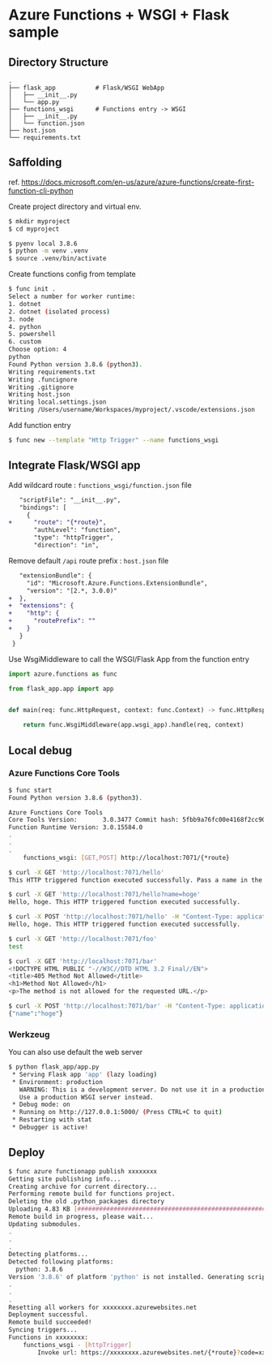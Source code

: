 # Azure Functions + WSGI + Flask sample

## Directory Structure

```
.
├── flask_app           # Flask/WSGI WebApp
│   ├── __init__.py
│   └── app.py
├── functions_wsgi      # Functions entry -> WSGI
│   ├── __init__.py
│   └── function.json
├── host.json
└── requirements.txt
```

## Saffolding

ref.
https://docs.microsoft.com/en-us/azure/azure-functions/create-first-function-cli-python

Create project directory and virtual env.

```sh
$ mkdir myproject
$ cd myproject
```
```sh
$ pyenv local 3.8.6
$ python -m venv .venv
$ source .venv/bin/activate
```

Create functions config from template

```sh
$ func init .
Select a number for worker runtime:
1. dotnet
2. dotnet (isolated process)
3. node
4. python
5. powershell
6. custom
Choose option: 4
python
Found Python version 3.8.6 (python3).
Writing requirements.txt
Writing .funcignore
Writing .gitignore
Writing host.json
Writing local.settings.json
Writing /Users/username/Workspaces/myproject/.vscode/extensions.json
```

Add function entry

```sh
$ func new --template "Http Trigger" --name functions_wsgi
```

## Integrate Flask/WSGI app

Add wildcard route : `functions_wsgi/function.json` file

```diff
   "scriptFile": "__init__.py",
   "bindings": [
     {
+      "route": "{*route}",
       "authLevel": "function",
       "type": "httpTrigger",
       "direction": "in",
```

Remove default `/api` route prefix : `host.json` file

```diff
   "extensionBundle": {
     "id": "Microsoft.Azure.Functions.ExtensionBundle",
     "version": "[2.*, 3.0.0)"
+  },
+  "extensions": {
+    "http": {
+      "routePrefix": ""
+    }
   }
 }
```

Use WsgiMiddleware to call the WSGI/Flask App from the function entry 

```python
import azure.functions as func

from flask_app.app import app


def main(req: func.HttpRequest, context: func.Context) -> func.HttpResponse:

    return func.WsgiMiddleware(app.wsgi_app).handle(req, context)
```

## Local debug

### Azure Functions Core Tools  

```sh
$ func start
Found Python version 3.8.6 (python3).

Azure Functions Core Tools
Core Tools Version:       3.0.3477 Commit hash: 5fbb9a76fc00e4168f2cc90d6ff0afe5373afc6d  (64-bit)
Function Runtime Version: 3.0.15584.0
.
.
.
	functions_wsgi: [GET,POST] http://localhost:7071/{*route}
```

```sh
$ curl -X GET 'http://localhost:7071/hello'
This HTTP triggered function executed successfully. Pass a name in the query string or in the request body for a personalized response.
```
```sh
$ curl -X GET 'http://localhost:7071/hello?name=hoge'
Hello, hoge. This HTTP triggered function executed successfully.
```
```sh
$ curl -X POST 'http://localhost:7071/hello' -H "Content-Type: application/json" -d '{"name": "hoge"}'
Hello, hoge. This HTTP triggered function executed successfully.
```
```sh
$ curl -X GET 'http://localhost:7071/foo'  
test
```
```sh
$ curl -X GET 'http://localhost:7071/bar'
<!DOCTYPE HTML PUBLIC "-//W3C//DTD HTML 3.2 Final//EN">
<title>405 Method Not Allowed</title>
<h1>Method Not Allowed</h1>
<p>The method is not allowed for the requested URL.</p>
```
```sh
$ curl -X POST 'http://localhost:7071/bar' -H "Content-Type: application/json" -d '{"name": "hoge"}'
{"name":"hoge"}
```

### Werkzeug

You can also use default the web server

```sh
$ python flask_app/app.py
 * Serving Flask app 'app' (lazy loading)
 * Environment: production
   WARNING: This is a development server. Do not use it in a production deployment.
   Use a production WSGI server instead.
 * Debug mode: on
 * Running on http://127.0.0.1:5000/ (Press CTRL+C to quit)
 * Restarting with stat
 * Debugger is active!
```

## Deploy

```sh
$ func azure functionapp publish xxxxxxxx
Getting site publishing info...
Creating archive for current directory...
Performing remote build for functions project.
Deleting the old .python_packages directory
Uploading 4.83 KB [###############################################################################]
Remote build in progress, please wait...
Updating submodules.
.
.
.
Detecting platforms...
Detected following platforms:
  python: 3.8.6
Version '3.8.6' of platform 'python' is not installed. Generating script to install it...
.
.
.
Resetting all workers for xxxxxxxx.azurewebsites.net
Deployment successful.
Remote build succeeded!
Syncing triggers...
Functions in xxxxxxxx:
    functions_wsgi - [httpTrigger]
        Invoke url: https://xxxxxxxx.azurewebsites.net/{*route}?code=xxxxxxxxxxxxxxxxxxxxxxxxxxxxxxxxxxxxxxx
```
